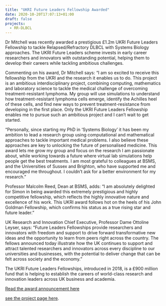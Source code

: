 ```yaml
---
title: "UKRI Future Leaders Fellowship Awarded"
date: 2020-10-20T17:07:13+01:00
draft: false
projects:
  - RR-DLBCL
---
```

Dr Mitchell was recently awarded a prestigious £1.2m UKRI Future Leaders Fellowship to tackle Relapsed/Refractory DLBCL with Systems Biology approaches. The UKRI Future Leaders scheme invests in early career researchers and innovators with outstanding potential, helping them to develop their careers while tackling ambitious challenges. 

Commenting on his award, Dr Mitchell says: “I am so excited to receive this fellowship from the UKRI and the research it enables us to do. This project is an ambitious interdisciplinary project, combining computing, mathematics and laboratory science to tackle the medical challenge of overcoming treatment-resistant lymphoma. My group will use simulations to understand how treatment-resistant lymphoma cells emerge, identify the Achilles heel of these cells, and find new ways to prevent treatment-resistance from developing in the first place. Only the UKRI Future Leaders Fellowship enables me to pursue such an ambitious project and I can’t wait to get started. 

“Personally, since starting my PhD in ‘Systems Biology’ it has been my ambition to lead a research group using computational and mathematical approaches to tackle important medical problems. I also believe these approaches are key to unlocking the future of personalised medicine. This award lets me grow my group and focus on the research I am passionate about, while working towards a future where virtual lab simulations help people get the best treatments. I am most grateful to colleagues at BSMS, and the Universities of Sussex and Brighton, who have supported me and encouraged me throughout. I couldn’t ask for a better environment for my research.” 

Professor Malcolm Reed, Dean at BSMS, adds: “I am absolutely delighted for Simon in being awarded this extremely prestigious and highly competitive fellowship, which reflects the highly innovative nature and excellence of his work. This UKRI award follows hot on the heels of his John Goldman Fellowship, which confirms his status as a true rising star and future leader.” 

UK Research and Innovation Chief Executive, Professor Dame Ottoline Leyser, says: “Future Leaders Fellowships provide researchers and innovators with freedom and support to drive forward transformative new ideas and the opportunity to learn from peers right across the country. The fellows announced today illustrate how the UK continues to support and attract talented researchers and innovators across every discipline to our universities and businesses, with the potential to deliver change that can be felt across society and the economy.” 

The UKRI Future Leaders Fellowships, introduced in 2018, is a £900 million fund that is helping to establish the careers of world-class research and innovation leaders across UK business and academia. 

[Read the award announcement here](https://www.bsms.ac.uk/about/news/2020/10-15-bsms-researcher-receives-prestigious-fellowship.aspx
)

[see the project page here](../../project/rr-dlbcl/).
